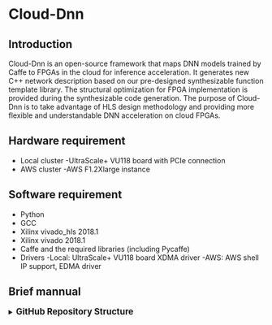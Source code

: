 # Cloud-Dnn

## Introduction

Cloud-Dnn is an open-source framework that maps DNN models trained by Caffe to FPGAs in the cloud for inference acceleration. It generates new C++ network description based on our pre-designed synthesizable function template library. The structural optimization for FPGA implementation is provided during the synthesizable code generation. The purpose of Cloud-Dnn is to take advantage of HLS design methodology and providing more flexible and understandable DNN acceleration on cloud FPGAs.

## Hardware requirement
- Local cluster
-UltraScale+ VU118 board with PCIe connection
- AWS cluster
-AWS F1.2Xlarge instance

## Software requirement
- Python
- GCC
- Xilinx vivado_hls 2018.1
- Xilinx vivado 2018.1
- Caffe and the required libraries (including Pycaffe)
- Drivers
-Local: UltraScale+ VU118 board XDMA driver
-AWS: AWS shell IP support, EDMA driver

## Brief mannual

<details>
<summary><big><strong>GitHub Repository Structure</strong></big></summary>
```sh
CHaiDNN/
|
|-- LICENSE
|-- README.md
|-- netGenerator
|   |-- paramExtractor
|   |-- dse
|   `-- netGen
|-- scripts
|   |-- compile
|   |-- hls_impl
|   `-- mem_gen
|-- software
|   |-- local_acc
|   `-- cloud_acc
`-- fpga_cnn
    |-- src
    `-- testbench
    
```
</details>

